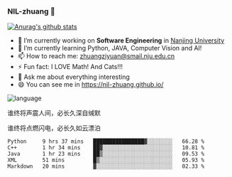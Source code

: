 ### NIL-zhuang 👋

<!--
**NIL-zhuang/NIL-zhuang** is a ✨ _special_ ✨ repository because its `README.md` (this file) appears on your GitHub profile.

Here are some ideas to get you started:

- 🔭 I’m currently working on ...
- 🌱 I’m currently learning ...
- 👯 I’m looking to collaborate on ...
- 🤔 I’m looking for help with ...
- 💬 Ask me about ...
- 📫 How to reach me: ...
- 😄 Pronouns: ...
- ⚡ Fun fact: ...
-->

[![Anurag's github stats](https://github-readme-stats.vercel.app/api?username=NIL-zhuang)](https://github.com/anuraghazra/github-readme-stats)

- 🔭 I’m currently working on **Software Engineering** in [Nanjing University](https://www.nju.edu.cn/)
- 🌱 I’m currently learning Python, JAVA, Computer Vision and AI!
- 📫 How to reach me: zhuangziyuan@smail.nju.edu.cn
- ⚡ Fun fact: I LOVE Math! And Cats!!!
- 💬 Ask me about everything interesting
- 😄 You can see me in https://nil-zhuang.github.io/

![language](https://github-readme-stats.vercel.app/api/top-langs/?username=NIL-zhuang&hide=TeX&layout=compact&theme=dark)

谁终将声震人间，必长久深自缄默

谁终将点燃闪电，必长久如云漂泊

<!--START_SECTION:waka-->
```text
Python     9 hrs 37 mins   ████████████████▓░░░░░░░░   66.28 % 
C++        1 hr 34 mins    ██▓░░░░░░░░░░░░░░░░░░░░░░   10.81 % 
Java       1 hr 23 mins    ██▒░░░░░░░░░░░░░░░░░░░░░░   09.53 % 
XML        51 mins         █▒░░░░░░░░░░░░░░░░░░░░░░░   05.93 % 
Markdown   20 mins         ▓░░░░░░░░░░░░░░░░░░░░░░░░   02.33 % 
```
<!--END_SECTION:waka-->
